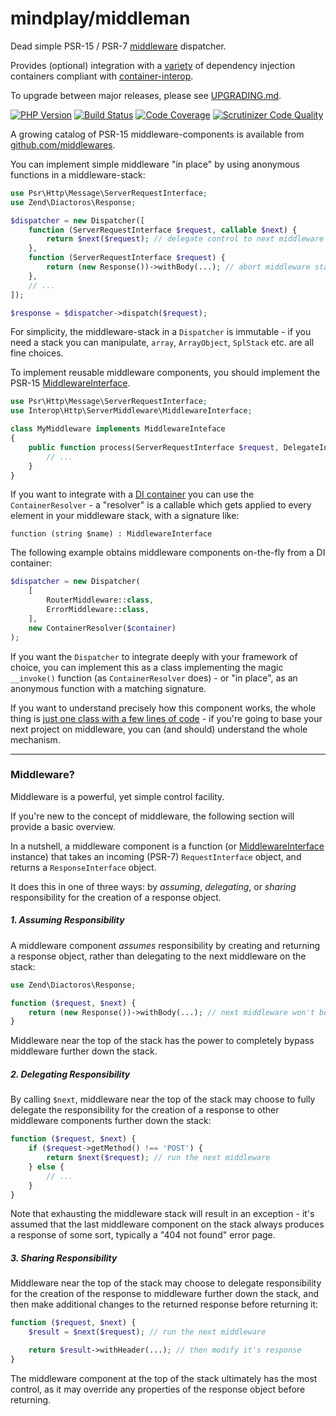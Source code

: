 mindplay/middleman
==================

Dead simple PSR-15 / PSR-7 [middleware](#middleware) dispatcher.

Provides (optional) integration with a [variety](https://github.com/container-interop/container-interop#compatible-projects)
of dependency injection containers compliant with [container-interop](https://github.com/container-interop/container-interop).

To upgrade between major releases, please see [UPGRADING.md](UPGRADING.md).

[![PHP Version](https://img.shields.io/badge/php-7.0%2B-blue.svg)](https://packagist.org/packages/mindplay/middleman)
[![Build Status](https://travis-ci.org/mindplay-dk/middleman.svg?branch=master)](https://travis-ci.org/mindplay-dk/middleman)
[![Code Coverage](https://scrutinizer-ci.com/g/mindplay-dk/middleman/badges/coverage.png?b=master)](https://scrutinizer-ci.com/g/mindplay-dk/middleman/?branch=master)
[![Scrutinizer Code Quality](https://scrutinizer-ci.com/g/mindplay-dk/middleman/badges/quality-score.png?b=master)](https://scrutinizer-ci.com/g/mindplay-dk/middleman/?branch=master)

A growing catalog of PSR-15 middleware-components is available from [github.com/middlewares](https://github.com/middlewares).

You can implement simple middleware "in place" by using anonymous functions in a middleware-stack:

```php
use Psr\Http\Message\ServerRequestInterface;
use Zend\Diactoros\Response;

$dispatcher = new Dispatcher([
    function (ServerRequestInterface $request, callable $next) {
        return $next($request); // delegate control to next middleware
    },
    function (ServerRequestInterface $request) {
        return (new Response())->withBody(...); // abort middleware stack and return the response
    },
    // ...
]);

$response = $dispatcher->dispatch($request);
```

For simplicity, the middleware-stack in a `Dispatcher` is immutable - if you need a stack you can manipulate, `array`, `ArrayObject`, `SplStack` etc. are all fine choices.

To implement reusable middleware components, you should implement the PSR-15 [MiddlewareInterface](https://github.com/http-interop/http-middleware/blob/master/src/MiddlewareInterface.php).

```php
use Psr\Http\Message\ServerRequestInterface;
use Interop\Http\ServerMiddleware\MiddlewareInterface;

class MyMiddleware implements MiddlewareInteface
{
    public function process(ServerRequestInterface $request, DelegateInterface $delegate) {
        // ...
    }
}
```

If you want to integrate with a [DI container](https://github.com/container-interop/container-interop#compatible-projects)
you can use the `ContainerResolver` - a "resolver" is a callable which gets applied to every element in your middleware stack,
with a signature like:

    function (string $name) : MiddlewareInterface

The following example obtains middleware components on-the-fly from a DI container:

```php
$dispatcher = new Dispatcher(
    [
        RouterMiddleware::class,
        ErrorMiddleware::class,
    ],
    new ContainerResolver($container)
);
```

If you want the `Dispatcher` to integrate deeply with your framework of choice, you can implement this as a class
implementing the magic `__invoke()` function (as `ContainerResolver` does) - or "in place", as an anonymous function
with a matching signature.

If you want to understand precisely how this component works, the whole thing is [just one class
with a few lines of code](src/Dispatcher.php) - if you're going to base your next
project on middleware, you can (and should) understand the whole mechanism.

-----

<a name="middleware"></a>
### Middleware?

Middleware is a powerful, yet simple control facility.

If you're new to the concept of middleware, the following section will provide a basic overview.

In a nutshell, a middleware component is a function (or [MiddlewareInterface](src/MiddlewareInterface.php) instance)
that takes an incoming (PSR-7) `RequestInterface` object, and returns a `ResponseInterface` object.

It does this in one of three ways: by *assuming*, *delegating*, or *sharing* responsibility
for the creation of a response object.

##### 1. Assuming Responsibility

A middleware component *assumes* responsibility by creating and returning a response object,
rather than delegating to the next middleware on the stack:

```php
use Zend\Diactoros\Response;

function ($request, $next) {
    return (new Response())->withBody(...); // next middleware won't be run
}
```

Middleware near the top of the stack has the power to completely bypass middleware
further down the stack.

##### 2. Delegating Responsibility

By calling `$next`, middleware near the top of the stack may choose to fully delegate the
responsibility for the creation of a response to other middleware components
further down the stack:

```php
function ($request, $next) {
    if ($request->getMethod() !== 'POST') {
        return $next($request); // run the next middleware
    } else {
        // ...
    }
}
```

Note that exhausting the middleware stack will result in an exception - it's assumed that
the last middleware component on the stack always produces a response of some sort, typically
a "404 not found" error page.

##### 3. Sharing Responsibility

Middleware near the top of the stack may choose to delegate responsibility for the creation of
the response to middleware further down the stack, and then make additional changes to
the returned response before returning it:

```php
function ($request, $next) {
    $result = $next($request); // run the next middleware

    return $result->withHeader(...); // then modify it's response
}
```

The middleware component at the top of the stack ultimately has the most control, as it may
override any properties of the response object before returning.
